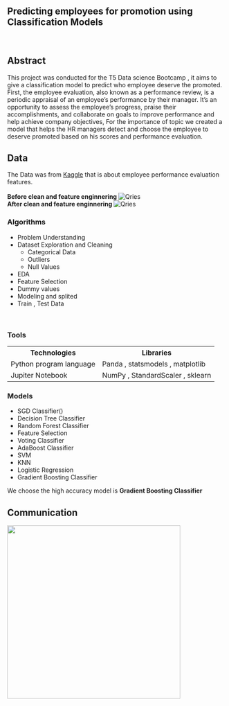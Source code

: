 <h2>  Predicting employees for promotion using Classification Models</h2>

<br>

<h2> Abstract </h2> 
<p> This project was conducted for the T5 Data science Bootcamp , it aims to give a classification model to predict who employee deserve the promoted. <br>
 First, the employee evaluation, also known as a performance review, is a periodic appraisal of an employee’s 
  performance by their manager. It’s an opportunity to assess the employee’s progress, praise their accomplishments, and collaborate on
  goals to improve performance and help achieve company objectives, For the importance of topic we
  created a model that helps the HR managers detect and choose the employee to deserve promoted based on his scores and performance evaluation. 
 </p>
<h2> Data </h2>
<p1>   The Data was from <a href="https://www.kaggle.com/arashnic/hr-ana">Kaggle</a>
that is about employee performance evaluation features. 
  <br>
  <br>
  <b>Before clean and feature enginnering </b>
    <img alt="Qries" src="https://user-images.githubusercontent.com/88141348/146772920-92d2a215-144d-497e-b7b4-d54631ec4d64.png">
  <br>
  <b>After clean and feature enginnering </b>
    <img alt="Qries" src="https://user-images.githubusercontent.com/88141348/146772992-3a15ecaa-8c72-4c75-ac97-403d0dbc0219.png">

  <br> 
  
<h3> Algorithms </h3> 
<ul>
  <li>Problem Understanding </li>
  <li>Dataset Exploration and Cleaning 
    <ul>
      <li>Categorical Data </li>
      <li>Outliers</li>
       <li>Null Values </li>
    </ul>
  </li>
  <li>EDA</li>
   <li>Feature Selection </li>
   <li>Dummy values </li>
    <li>Modeling and splited</li>
    <li>Train , Test Data </li>
</ul>

<br>
<h3> Tools </h3> 
<table>
  <tr>
    <th>Technologies </th>
    <th>Libraries </th>
  </tr>
  
  <tr>
    <td>Python program language </td>
    <td>Panda , statsmodels , matplotlib</td>
  </tr>
  <tr>
    <td>Jupiter Notebook</td>
    <td>NumPy , StandardScaler , sklearn</td>
  </tr>

</table>

  
 <h3> Models </h3> 
<ul>
  <li>SGD Classifier() </li>
  <li>Decision Tree Classifier</li>
  <li>Random Forest Classifier</li>
   <li>Feature Selection </li>
   <li>Voting Classifier </li>
    <li>AdaBoost Classifier</li>
    <li>SVM </li>
    <li>KNN  </li>
    <li>Logistic Regression</li>
  <li> Gradient Boosting Classifier </li>

</ul>
  <p>  We choose the high accuracy model is <b> Gradient Boosting Classifier </b>  </p>




  

<h2> Communication </h2>


<img src="https://user-images.githubusercontent.com/93095814/148415136-e84f7206-4d1d-4a38-b30e-434ff3ade4d2.png" width="400" heigh="400" /> 

